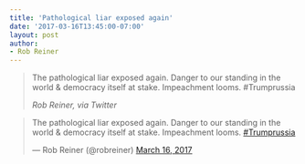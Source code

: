 ```yaml
---
title: 'Pathological liar exposed again'
date: '2017-03-16T13:45:00-07:00'
layout: post
author:
- Rob Reiner
---
```


> The pathological liar exposed again. Danger to our standing in the world &amp; democracy itself at stake. Impeachment looms. #Trumprussia
>
> <cite>Rob Reiner, via Twitter</cite>

<blockquote class="twitter-tweet"><p lang="en" dir="ltr">The pathological liar exposed again. Danger to our standing in the world &amp; democracy itself at stake. Impeachment looms. <a href="https://twitter.com/hashtag/Trumprussia?src=hash&amp;ref_src=twsrc%5Etfw">#Trumprussia</a></p>&mdash; Rob Reiner (@robreiner) <a href="https://twitter.com/robreiner/status/842451622164807680?ref_src=twsrc%5Etfw">March 16, 2017</a></blockquote> <script async src="https://platform.twitter.com/widgets.js" charset="utf-8"></script>
